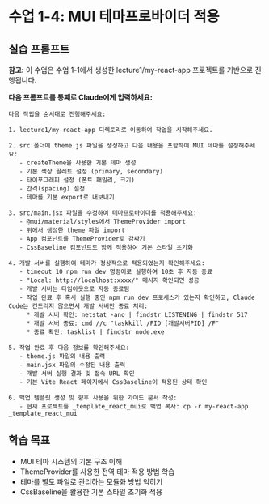 # 수업 1-4: MUI 테마프로바이더 적용

## 실습 프롬프트

**참고:** 이 수업은 수업 1-1에서 생성한 lecture1/my-react-app 프로젝트를 기반으로 진행됩니다.

**다음 프롬프트를 통째로 Claude에게 입력하세요:**

```
다음 작업을 순서대로 진행해주세요:

1. lecture1/my-react-app 디렉토리로 이동하여 작업을 시작해주세요.

2. src 폴더에 theme.js 파일을 생성하고 다음 내용을 포함하여 MUI 테마를 설정해주세요:
   - createTheme을 사용한 기본 테마 생성
   - 기본 색상 팔레트 설정 (primary, secondary)
   - 타이포그래피 설정 (폰트 패밀리, 크기)
   - 간격(spacing) 설정
   - 테마를 기본 export로 내보내기

3. src/main.jsx 파일을 수정하여 테마프로바이더를 적용해주세요:
   - @mui/material/styles에서 ThemeProvider import
   - 위에서 생성한 theme 파일 import
   - App 컴포넌트를 ThemeProvider로 감싸기
   - CssBaseline 컴포넌트도 함께 적용하여 기본 스타일 초기화

4. 개발 서버를 실행하여 테마가 정상적으로 적용되었는지 확인해주세요:
   - timeout 10 npm run dev 명령어로 실행하여 10초 후 자동 종료
   - "Local: http://localhost:xxxx/" 메시지 확인되면 성공
   - 개발 서버는 타임아웃으로 자동 종료됨
   - 작업 완료 후 혹시 실행 중인 npm run dev 프로세스가 있는지 확인하고, Claude Code는 건드리지 않으면서 개발 서버만 종료 처리:
     * 개발 서버 확인: netstat -ano | findstr LISTENING | findstr 517
     * 개발 서버 종료: cmd //c "taskkill /PID [개발서버PID] /F"
     * 종료 확인: tasklist | findstr node.exe

5. 작업 완료 후 다음 정보를 확인해주세요:
   - theme.js 파일의 내용 출력
   - main.jsx 파일의 수정된 내용 출력
   - 개발 서버 실행 결과 및 접속 URL 확인
   - 기본 Vite React 페이지에서 CssBaseline이 적용된 상태 확인

6. 백업 템플릿 생성 및 향후 사용을 위한 가이드 문서 작성:
   - 현재 프로젝트를 _template_react_mui로 백업 복사: cp -r my-react-app _template_react_mui
```



## 학습 목표

- MUI 테마 시스템의 기본 구조 이해
- ThemeProvider를 사용한 전역 테마 적용 방법 학습
- 테마를 별도 파일로 관리하는 모듈화 방법 익히기
- CssBaseline을 활용한 기본 스타일 초기화 적용
